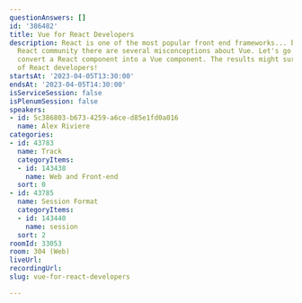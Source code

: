 ```yaml
---
questionAnswers: []
id: '386482'
title: Vue for React Developers
description: React is one of the most popular front end frameworks... but within the
  React community there are several misconceptions about Vue. Let's go through and
  convert a React component into a Vue component. The results might surprise a lot
  of React developers!
startsAt: '2023-04-05T13:30:00'
endsAt: '2023-04-05T14:30:00'
isServiceSession: false
isPlenumSession: false
speakers:
- id: 5c386803-b673-4259-a6ce-d85e1fd0a016
  name: Alex Riviere
categories:
- id: 43783
  name: Track
  categoryItems:
  - id: 143438
    name: Web and Front-end
  sort: 0
- id: 43785
  name: Session Format
  categoryItems:
  - id: 143440
    name: session
  sort: 2
roomId: 33053
room: 304 (Web)
liveUrl: 
recordingUrl: 
slug: vue-for-react-developers

---
```


